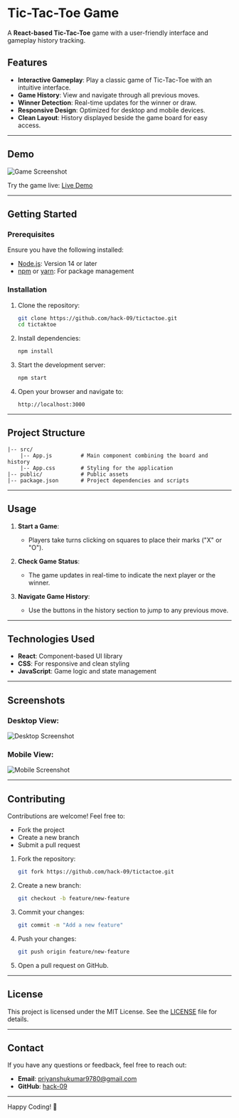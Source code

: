 # Tic-Tac-Toe Game

A **React-based Tic-Tac-Toe** game with a user-friendly interface and gameplay history tracking.

## Features

- **Interactive Gameplay**: Play a classic game of Tic-Tac-Toe with an intuitive interface.
- **Game History**: View and navigate through all previous moves.
- **Winner Detection**: Real-time updates for the winner or draw.
- **Responsive Design**: Optimized for desktop and mobile devices.
- **Clean Layout**: History displayed beside the game board for easy access.

---

## Demo

![Game Screenshot](https://github.com/user-attachments/assets/88279f99-c471-4fc9-bbe7-2d300ed50260)

Try the game live: [Live Demo](#)

---

## Getting Started

### Prerequisites

Ensure you have the following installed:
- [Node.js](https://nodejs.org/): Version 14 or later
- [npm](https://www.npmjs.com/) or [yarn](https://yarnpkg.com/): For package management

### Installation

1. Clone the repository:
   ```bash
   git clone https://github.com/hack-09/tictactoe.git
   cd tictaktoe
   ```

2. Install dependencies:
   ```bash
   npm install
   ```

3. Start the development server:
   ```bash
   npm start
   ```

4. Open your browser and navigate to:
   ```
   http://localhost:3000
   ```

---

## Project Structure

```
|-- src/
    |-- App.js         # Main component combining the board and history
    |-- App.css        # Styling for the application
|-- public/            # Public assets
|-- package.json       # Project dependencies and scripts
```

---

## Usage

1. **Start a Game**:
   - Players take turns clicking on squares to place their marks ("X" or "O").

2. **Check Game Status**:
   - The game updates in real-time to indicate the next player or the winner.

3. **Navigate Game History**:
   - Use the buttons in the history section to jump to any previous move.

---

## Technologies Used

- **React**: Component-based UI library
- **CSS**: For responsive and clean styling
- **JavaScript**: Game logic and state management

---

## Screenshots

### Desktop View:
![Desktop Screenshot]([https://github.com/user-attachments/assets/88279f99-c471-4fc9-bbe7-2d300ed50260])

### Mobile View:
![Mobile Screenshot](https://github.com/user-attachments/assets/982f69a5-4e4d-45eb-8b59-f57d12e1ed4d)

---

## Contributing

Contributions are welcome! Feel free to:
- Fork the project
- Create a new branch
- Submit a pull request

1. Fork the repository:
   ```bash
   git fork https://github.com/hack-09/tictactoe.git
   ```
2. Create a new branch:
   ```bash
   git checkout -b feature/new-feature
   ```
3. Commit your changes:
   ```bash
   git commit -m "Add a new feature"
   ```
4. Push your changes:
   ```bash
   git push origin feature/new-feature
   ```
5. Open a pull request on GitHub.

---

## License

This project is licensed under the MIT License. See the [LICENSE](LICENSE) file for details.

---

## Contact

If you have any questions or feedback, feel free to reach out:

- **Email**: priyanshukumar9780@gmail.com
- **GitHub**: [hack-09](https://github.com/hack-09)

---

Happy Coding! 🎉

